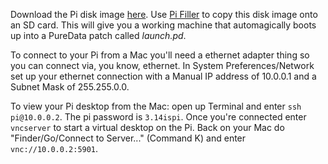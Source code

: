 Download the Pi disk image [here](https://drive.google.com/file/d/0B5KAwRis5WlVSWwzNk1mYVY2UFk/view?usp=sharing).  Use [Pi Filler](http://ivanx.com/raspberrypi/) to copy this disk image onto an SD card.  This will give you a working machine that automagically boots up into a PureData patch called *launch.pd*.

To connect to your Pi from a Mac you'll need a ethernet adapter thing so you can connect via, you know, ethernet.  In System Preferences/Network set up your ethernet connection with a Manual IP address of 10.0.0.1 and a Subnet Mask of 255.255.0.0.

To view your Pi desktop from the Mac: open up Terminal and enter ```ssh pi@10.0.0.2```.  The pi password is ```3.14ispi```.  Once you're connected enter ```vncserver``` to start a virtual desktop on the Pi.  Back on your Mac do "Finder/Go/Connect to Server..." (Command K) and enter ```vnc://10.0.0.2:5901```.
